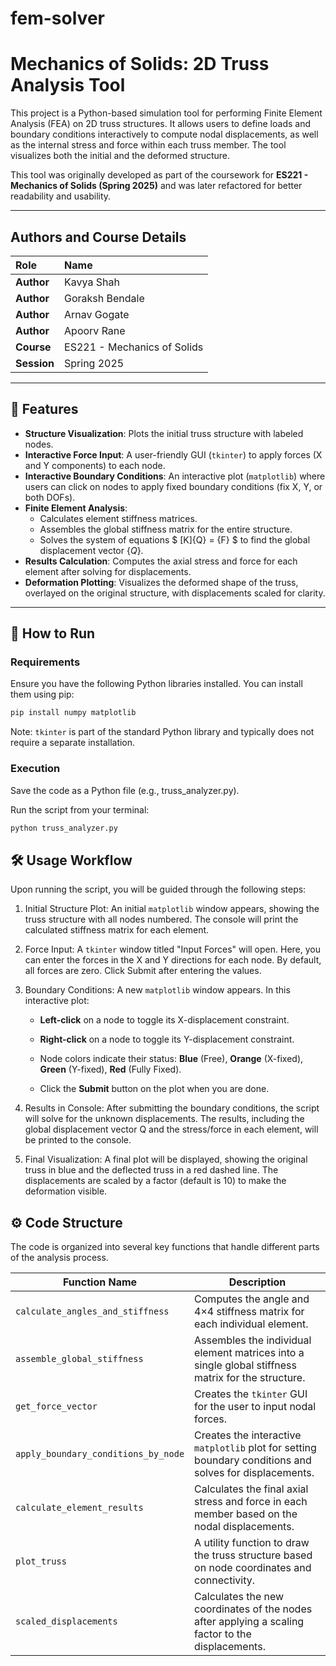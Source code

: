 # fem-solver
# Mechanics of Solids: 2D Truss Analysis Tool

This project is a Python-based simulation tool for performing Finite Element Analysis (FEA) on 2D truss structures. It allows users to define loads and boundary conditions interactively to compute nodal displacements, as well as the internal stress and force within each truss member. The tool visualizes both the initial and the deformed structure.

This tool was originally developed as part of the coursework for **ES221 - Mechanics of Solids (Spring 2025)** and was later refactored for better readability and usability.

---

## Authors and Course Details

| Role      | Name             |
| :-------- | :--------------- |
| **Author** | Kavya Shah       |
| **Author** | Goraksh Bendale  |
| **Author** | Arnav Gogate     |
| **Author** | Apoorv Rane      |
| **Course** | ES221 - Mechanics of Solids |
| **Session** | Spring 2025      |

---

## 🚀 Features

* **Structure Visualization**: Plots the initial truss structure with labeled nodes.
* **Interactive Force Input**: A user-friendly GUI (`tkinter`) to apply forces (X and Y components) to each node.
* **Interactive Boundary Conditions**: An interactive plot (`matplotlib`) where users can click on nodes to apply fixed boundary conditions (fix X, Y, or both DOFs).
* **Finite Element Analysis**:
    * Calculates element stiffness matrices.
    * Assembles the global stiffness matrix for the entire structure.
    * Solves the system of equations $ [K]\{Q\} = \{F\} $ to find the global displacement vector $\{Q\}$.
* **Results Calculation**: Computes the axial stress and force for each element after solving for displacements.
* **Deformation Plotting**: Visualizes the deformed shape of the truss, overlayed on the original structure, with displacements scaled for clarity.

---

## 🔧 How to Run

### Requirements

Ensure you have the following Python libraries installed. You can install them using pip:

```bash
pip install numpy matplotlib
```
Note: ```tkinter``` is part of the standard Python library and typically does not require a separate installation.

### Execution
Save the code as a Python file (e.g., truss_analyzer.py).

Run the script from your terminal:

```Bash
python truss_analyzer.py
```

## 🛠️ Usage Workflow
Upon running the script, you will be guided through the following steps:

1. Initial Structure Plot: An initial ```matplotlib``` window appears, showing the truss structure with all nodes numbered. The console will print the calculated stiffness matrix for each element.

2. Force Input: A ```tkinter``` window titled "Input Forces" will open. Here, you can enter the forces in the X and Y directions for each node. By default, all forces are zero. Click Submit after entering the values.

3. Boundary Conditions: A new ```matplotlib``` window appears. In this interactive plot:

    - **Left-click** on a node to toggle its X-displacement constraint.

    - **Right-click** on a node to toggle its Y-displacement constraint.

    - Node colors indicate their status: **Blue** (Free), **Orange** (X-fixed), **Green** (Y-fixed), **Red** (Fully Fixed).

    - Click the **Submit** button on the plot when you are done.

4. Results in Console: After submitting the boundary conditions, the script will solve for the unknown displacements. The results, including the global displacement vector Q and the stress/force in each element, will be printed to the console.

5. Final Visualization: A final plot will be displayed, showing the original truss in blue and the deflected truss in a red dashed line. The displacements are scaled by a factor (default is 10) to make the deformation visible.

## ⚙️ Code Structure
The code is organized into several key functions that handle different parts of the analysis process.

| Function Name                         | Description                                                                                         |
|--------------------------------------|-----------------------------------------------------------------------------------------------------|
| `calculate_angles_and_stiffness`     | Computes the angle and 4×4 stiffness matrix for each individual element.                           |
| `assemble_global_stiffness`          | Assembles the individual element matrices into a single global stiffness matrix for the structure. |
| `get_force_vector`                   | Creates the `tkinter` GUI for the user to input nodal forces.                                      |
| `apply_boundary_conditions_by_node`  | Creates the interactive `matplotlib` plot for setting boundary conditions and solves for displacements. |
| `calculate_element_results`          | Calculates the final axial stress and force in each member based on the nodal displacements.       |
| `plot_truss`                         | A utility function to draw the truss structure based on node coordinates and connectivity.          |
| `scaled_displacements`               | Calculates the new coordinates of the nodes after applying a scaling factor to the displacements.  |
